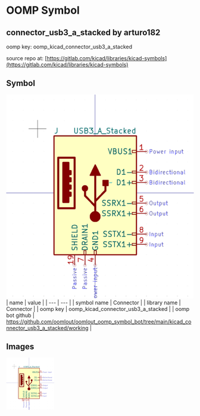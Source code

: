 # OOMP Symbol  
## connector_usb3_a_stacked  by arturo182  
  
oomp key: oomp_kicad_connector_usb3_a_stacked  
  
source repo at: [https://gitlab.com/kicad/libraries/kicad-symbols](https://gitlab.com/kicad/libraries/kicad-symbols)  
## Symbol  
  
[![working.png](working_600.png)](working.png)  
| name | value | 
| --- | --- | 
| symbol name | Connector | 
| library name | Connector | 
| oomp key | oomp_kicad_connector_usb3_a_stacked | 
| oomp bot github | https://github.com/oomlout/oomlout_oomp_symbol_bot/tree/main/kicad_connector_usb3_a_stacked/working | 
## Images  
  
[![working.png](working_140.png)](working.png)  
